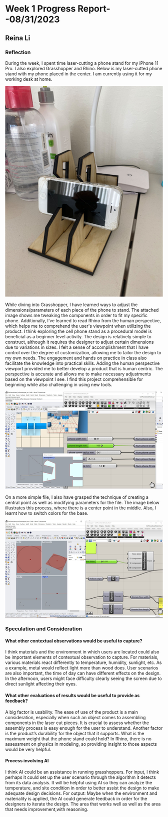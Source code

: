 # Week 1 Progress Report- -08/31/2023

## Reina Li

### Reflection
During the week, I spent time laser-cutting a phone stand for my iPhone 11 Pro. I also explored Grasshopper and Rhino. Below is my laser-cutted phone stand with my phone placed in the center. I am currently using it for my working desk at home.

![random](https://github.com/Berkeley-MDes/tdf-fa23-reinali/blob/main/weekly-reports/609786820237133587.jpg)

While diving into Grasshopper, I have learned ways to adjust the dimensions/parameters of each piece of the phone to stand. The attached image shows me tweaking the components in order to fit my specific phone. Additionally, I’ve learned to read Rhino from the human perspective, which helps me to comprehend the user's viewpoint when utilizing the product.  I think exploring the cell phone stand as a procedural model is beneficial as a beginner level activity. The design is relatively simple to construct, although it requires the designer to adjust certain dimensions due to variations in sizes. I felt a sense of accomplishment that I have control over the degree of customization, allowing me to tailor the design to my own needs. The engagement and hands on practice in class also facilitate the knowledge into practical skills. Adding the human perspective viewport provided me to better develop a product that is human centric. The perspective is accurate and allows me to make necessary adjustments based on the viewpoint I see. I find this project comprehensible for beginning while also challenging in using new tools. 

![random](https://github.com/Berkeley-MDes/tdf-fa23-reinali/blob/main/weekly-reports/rhino%20clipp.JPG)

On a more simple file, I also have grasped the technique of creating a central point as well as modifying parameters for the file. The image below illustrates this process, where there is a center point in the middle. Also, l learnt how to switch colors for the base.

![random](https://github.com/Berkeley-MDes/tdf-fa23-reinali/blob/main/weekly-reports/point.JPG)

### Speculation and Consideration
#### What other contextual observations would be useful to capture?
I think materials and the environment in which users are located could also be important elements of contextual observation to capture. For materials, various materials react differently to temperature, humidity, sunlight, etc. As a example, metal would reflect light more than wood does. User scenarios are also important, the time of day can have different effects on the design. In the afternoon, users might face difficulty clearly seeing the screen due to direct sunlight affecting their eyes. 

#### What other evaluations of results would be useful to provide as feedback?
A big factor is usability. The ease of use of the product is a main consideration, especially when such an object comes to assembling components in the laser cut pieces. It is crucial to assess whether the assembly process is easy enough for the user to understand. Another factor is the product’s durability for the object that it supports. What is the maximum weight that the phone stand could hold? In Rhino, there is no assessment on physics in modeling, so providing insight to those aspects would be very helpful. 

#### Process involving AI
I think AI could be an assistance in running grasshoppers. For input, I think perhaps it could set up the user scenario through the algorithm it detects from its data analysis. It will be helpful using AI so they can analyze the temperature, and site condition in order to better assist the design to make adequate design decisions. 
For output: Maybe when the environment and materiality is applied, the AI could generate feedback in order for the designers to iterate the design. The area that works well as well as the area that needs improvement,with reasoning. 
